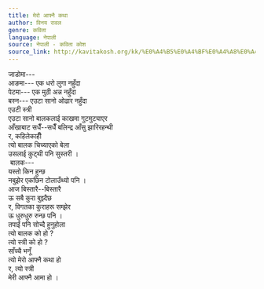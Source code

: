 ```yaml
---
title: मेरो आफ्नै कथा
author: विनय रावल
genre: कविता
language: नेपाली
source: नेपाली - कविता कोश
source_link: http://kavitakosh.org/kk/%E0%A4%B5%E0%A4%BF%E0%A4%A8%E0%A4%AF_%E0%A4%B0%E0%A4%BE%E0%A4%B5%E0%A4%B2
---
```


जाडोमा---  
आङमा--- एक धरो लुगा नहुँदा  
पेटमा--- एक मुठी अन्न नहुँदा  
बस्न--- एउटा सानो ओढार नहुँदा  
एउटी स्त्री  
एउटा सानो बालकलाई काखमा गुटमुट्याएर  
आँखाबाट सधैँ--सधैँ बलिन्द्र आँसु झारिरहन्थी  
र, कहिलेकाहीँ  
त्यो बालक चिच्याएको बेला  
उसलाई कुट्थी पनि सुस्तरी ।  
 बालक---  
यस्तो किन हुन्छ  
नबुझेर एकछिन टोलाउँथ्यो पनि ।  
आज बिस्तारै--बिस्तारै  
ऊ सबै कुरा बुझ्दैछ  
र, विगतका कुराहरू सम्झेर  
ऊ धुरुधुरु रुन्छ पनि ।  
तपाईं पनि सोच्दै हुनुहोला  
त्यो बालक को हो ?  
त्यो स्त्री को हो ?  
साँच्चै भनूँ  
त्यो मेरो आफ्नै कथा हो  
र, त्यो स्त्री  
मेरी आफ्नै आमा हो ।
